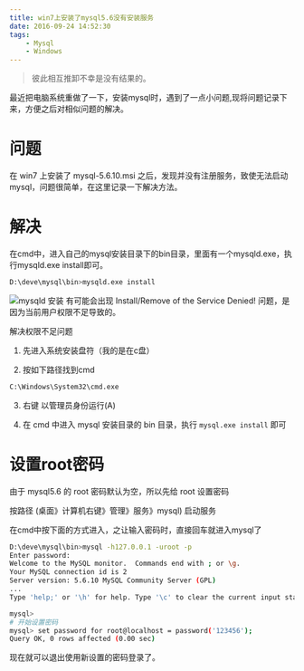 ```yaml
---
title: win7上安装了mysql5.6没有安装服务
date: 2016-09-24 14:52:30
tags:
    - Mysql
    - Windows
---
```


> 彼此相互推卸不幸是没有结果的。

最近把电脑系统重做了一下，安装mysql时，遇到了一点小问题,现将问题记录下来，方便之后对相似问题的解决。

<!-- more -->

# 问题

在 win7 上安装了 mysql-5.6.10.msi 之后，发现并没有注册服务，致使无法启动 mysql，问题很简单，在这里记录一下解决方法。

# 解决

在cmd中，进入自己的mysql安装目录下的bin目录，里面有一个mysqld.exe，执行mysqld.exe install即可。

``` bash
D:\deve\mysql\bin>mysqld.exe install
```
![mysqld 安装](https://s1.ax1x.com/2020/05/22/YLHdyT.png)
有可能会出现  Install/Remove of the Service Denied! 问题，是因为当前用户权限不足导致的。

解决权限不足问题

1. 先进入系统安装盘符（我的是在c盘）

2. 按如下路径找到cmd 
```bash
C:\Windows\System32\cmd.exe
```
3. 右键  以管理员身份运行(A)

4. 在 cmd 中进入 mysql 安装目录的 bin 目录，执行 `mysql.exe install` 即可

# 设置root密码

由于 mysql5.6 的 root 密码默认为空，所以先给 root 设置密码 

按路径  (桌面》计算机右键》管理》服务》mysql) 启动服务

在cmd中按下面的方式进入，之让输入密码时，直接回车就进入mysql了
``` bash
D:\deve\mysql\bin>mysql -h127.0.0.1 -uroot -p
Enter password:
Welcome to the MySQL monitor.  Commands end with ; or \g.
Your MySQL connection id is 2
Server version: 5.6.10 MySQL Community Server (GPL)
...
Type 'help;' or '\h' for help. Type '\c' to clear the current input statement.

mysql> 
# 开始设置密码
mysql> set password for root@localhost = password('123456');
Query OK, 0 rows affected (0.00 sec)
```

现在就可以退出使用新设置的密码登录了。
